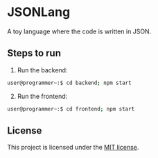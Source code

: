 # JSONLang

A toy language where the code is written in JSON.

## Steps to run

1. Run the backend:

```bash
user@programmer~:$ cd backend; npm start
```

2. Run the frontend:

```bash
user@programmer~:$ cd frontend; npm start
```

## License

This project is licensed under the [MIT license](https://github.com/frankhart2018/json-lang/blob/master/LICENSE).